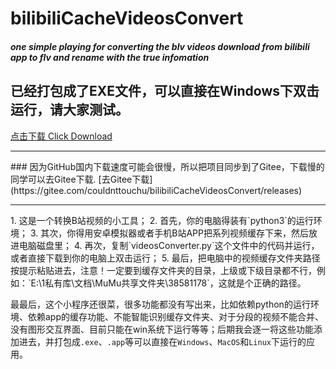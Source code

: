 # bilibiliCacheVideosConvert
##### one simple playing for converting the blv videos download from bilibili app to flv and rename with the true infomation

## 已经打包成了EXE文件，可以直接在Windows下双击运行，请大家测试。
[点击下载  Click Download](https://github.com/qq3d1415926/bilibiliCacheVideosConvert/releases/download/a0.0.2/videosConverter-v0.0.2.exe)
<hr>
### 因为GitHub国内下载速度可能会很慢，所以把项目同步到了Gitee，下载慢的同学可以去Gitee下载.
[去Gitee下载](https://gitee.com/couldnttouchu/bilibiliCacheVideosConvert/releases)
<hr>
1. 这是一个转换B站视频的小工具；
2. 首先，你的电脑得装有`python3`的运行环境；
3. 其次，你得用安卓模拟器或者手机B站APP把系列视频缓存下来，然后放进电脑磁盘里；
4. 再次，复制`videosConverter.py`这个文件中的代码并运行，或者直接下载到你的电脑上双击运行；
5. 最后，把电脑中的视频缓存文件夹路径按提示粘贴进去，注意！一定要到缓存文件夹的目录，上级或下级目录都不行，例如：`E:\1私有库\文档\MuMu共享文件夹\38581178`，这就是个正确的路径。

最最后，这个小程序还很菜，很多功能都没有写出来，比如依赖python的运行环境、依赖app的缓存功能、不能智能识别缓存文件夹、对于分段的视频不能合并、没有图形交互界面、目前只能在win系统下运行等等；后期我会逐一将这些功能添加进去，并打包成`.exe`、`.app`等可以直接在`Windows`、`MacOS`和`Linux`下运行的应用。
